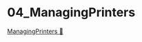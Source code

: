 # 04_ManagingPrinters

[ManagingPrinters &#128279;](https://alison.com/topic/learn/84226/topic-a-demo-3-managing-printers-part-2)
